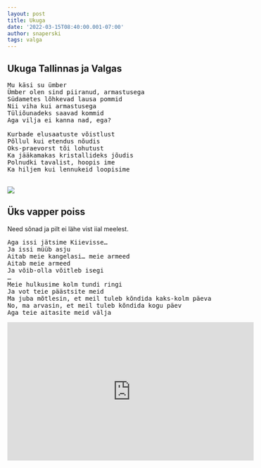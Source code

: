 ```yaml
---
layout: post
title: Ukuga
date: '2022-03-15T08:40:00.001-07:00'
author: snaperski
tags: valga
---
```


## Ukuga Tallinnas ja Valgas

<pre>
Mu käsi su ümber
Ümber olen sind piiranud, armastusega
Südametes lõhkevad lausa pommid
Nii viha kui armastusega
Tüliõunadeks saavad kommid
Aga vilja ei kanna nad, ega?

Kurbade elusaatuste võistlust
Põllul kui etendus nõudis
Oks-praevorst tõi lohutust 
Ka jääkamakas kristallideks jõudis
Polnudki tavalist, hoopis ime
Ka hiljem kui lennukeid loopisime
</pre>
<br>
<img src="../../../assets/images/ukuga.JPG"> 

## Üks vapper poiss

Need sõnad ja pilt ei lähe vist iial meelest.
<pre>
Aga issi jätsime Kiievisse…
Ja issi müüb asju
Aitab meie kangelasi… meie armeed
Aitab meie armeed
Ja võib-olla võitleb isegi
…
Meie hulkusime kolm tundi ringi
Ja vot teie päästsite meid
Ma juba mõtlesin, et meil tuleb kõndida kaks-kolm päeva
No, ma arvasin, et meil tuleb kõndida kogu päev
Aga teie aitasite meid välja 
</pre>
<iframe width="560" height="315" src="https://www.youtube.com/embed/XHplFNbFJ4o" title="YouTube video player" frameborder="0" allow="accelerometer; autoplay; clipboard-write; encrypted-media; gyroscope; picture-in-picture" allowfullscreen></iframe>
